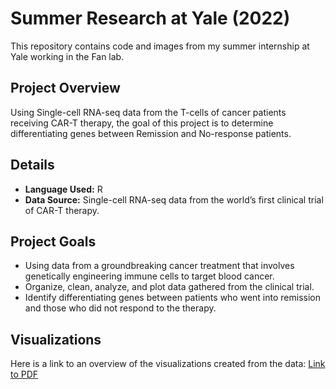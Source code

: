 # Summer Research at Yale (2022)

This repository contains code and images from my summer internship at Yale working in the Fan lab.

## Project Overview

Using Single-cell RNA-seq data from the T-cells of cancer patients receiving CAR-T therapy, the goal of this project is to determine differentiating genes 
between Remission and No-response patients.

## Details

- **Language Used:** R
- **Data Source:** Single-cell RNA-seq data from the world’s first clinical trial of CAR-T therapy.

## Project Goals

- Using data from a groundbreaking cancer treatment that involves genetically engineering immune cells to target blood cancer.
- Organize, clean, analyze, and plot data gathered from the clinical trial.
- Identify differentiating genes between patients who went into remission and those who did not respond to the therapy.

## Visualizations

Here is a link to an overview of the visualizations created from the data:
[Link to PDF](https://github.com/your-username/your-repository/blob/main/path/to/your-file.pdf)

